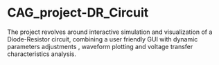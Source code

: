 # CAG_project-DR_Circuit
The project revolves around interactive simulation and visualization of a Diode-Resistor circuit, combining a user friendly GUI with dynamic parameters adjustments , waveform plotting and voltage transfer characteristics analysis.
